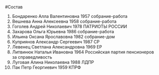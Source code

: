 #Состав
1. Бондаренко Алла Валентиновна 1957 собрание-работа
2. Вешнева Анна Алексеевна 1958 собрание-работа
3. Гоголев Андрей Николаевич 1978 ПАТРИОТЫ РОССИИ
4. Захарова Ольга Юрьевна 1986 собрание-работа
5. Ильина Оксана Ярославовна 1982 собрание-дом
6. Куприянов Александр Сергеевич 1987 СР
7. Левенец Светлана Александровна 1969 ЕР
8. Литвинюк Наталья Ивановна 1964 Российская партия пенсионеров за справедливость
9. Луговая Алина Николаевна 1988 ЛДПР
10. Пак Петр Георгиевич 1959 КПРФ
